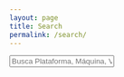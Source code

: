 ```yaml
---
layout: page
title: Search
permalink: /search/
---
```


<div id="search-container">
    <input type="text" id="search-input" placeholder="Busca Plataforma, Máquina, Vulnerabilidad, Temática, CTF...">
    <ul id="results-container"></ul>
</div>

<script src="{{ site.baseurl }}/js/simple-jekyll-search.min.js" type="text/javascript"></script>

<script>
    SimpleJekyllSearch({
    searchInput: document.getElementById('search-input'),  
    resultsContainer: document.getElementById('results-container'),
    searchResultTemplate: '<div style="text-align: left !important;"><a href="{url}"><h1 style="text-align:left !important;">{title}</h1></a><span style="text-align:left !important;">{date}</span></div>',
    json: '{{ site.baseurl }}/search.json'
    });
</script>

